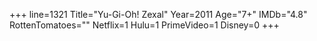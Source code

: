 +++
line=1321
Title="Yu-Gi-Oh! Zexal"
Year=2011
Age="7+"
IMDb="4.8"
RottenTomatoes=""
Netflix=1
Hulu=1
PrimeVideo=1
Disney=0
+++

